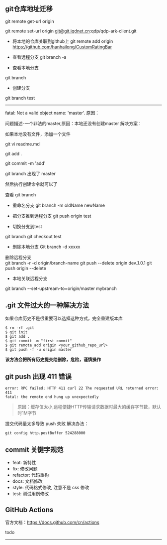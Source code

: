 
## git仓库地址迁移

git remote get-url origin

git remote set-url origin git@git.iqdnet.cn:qdp/qdp-ark-client.git



- 将本地的仓库关联到github上
git remote add origin https://github.com/hanhailong/CustomRatingBar

- 查看远程分支
git branch -a  

- 查看本地分支

git branch  	

- 创建分支

git branch test  

------------
fatal: Not a valid object name: 'master'.
原因：

 问题描述-一个非法的master,原因：本地还没有创建master
解决方案：

  如果本地没有文件，添加一个文件

git vi readme.md

git add .

git commit -m 'add'

git branch 出现了 master

然后执行创建命令就可以了




查看  git branch

- 重命名分支
git branch -m oldName newName

- 把分支推到远程分支 
git push origin test 

- 切换分支到test

git branch
git checkout test

- 删除本地分支   Git branch -d xxxxx

删除远程分支  
git branch -r -d origin/branch-name 
git push --delete origin dev_1.0.1
git push origin --delete <branchName>

- 本地关联远程分支

 git branch --set-upstream-to=origin/master mybranch



##  .git 文件过大的一种解决方法

如果仓库历史不是很重要可以选择这种方式，完全重建版本库

```
$ rm -rf .git
$ git init
$ git add .
$ git commit -m "first commit"
$ git remote add origin <your_github_repo_url>
$ git push -f -u origin master
```

**该方法会把所有历史提交给删除，危险，谨慎操作**


## git push 出现 411 错误

```
error: RPC failed; HTTP 411 curl 22 The requested URL returned error: 411
fatal: the remote end hung up unexpectedly
```

> 原因：缓存值太小,远程便捷HTTP传输请求数据时最大的缓存字节数，默认时1M字节

提交代码量太多导致 push 失败   解决办法：

```
git config http.postBuffer 524288000
```


## commit 关键字规范

+ feat: 新特性
+ fix: 修改问题
+ refactor: 代码重构
+ docs: 文档修改
+ style: 代码格式修改, 注意不是 css 修改
+ test: 测试用例修改


## GitHub Actions 

官方文档：https://docs.github.com/cn/actions


todo




---